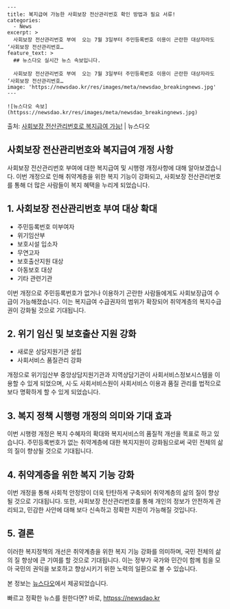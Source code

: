     ---
    title: 복지급여 가능한 사회보장 전산관리번호 확인 방법과 필요 서류!
    categories:
      - News
    excerpt: >
      사회보장 전산관리번호 부여  오는 7월 3일부터 주민등록번호 이용이 곤란한 대상자라도 ‘사회보장 전산관리번호…
    feature_text: >
      ## 뉴스다오 실시간 뉴스 속보입니다.
    
      사회보장 전산관리번호 부여  오는 7월 3일부터 주민등록번호 이용이 곤란한 대상자라도 ‘사회보장 전산관리번호…
    image: 'https://newsdao.kr/res/images/meta/newsdao_breakingnews.jpg'
    ---
    
    ![뉴스다오 속보](httpss://newsdao.kr/res/images/meta/newsdao_breakingnews.jpg)

<p>출처: <a href="httpss://newsdao.kr/4420" rel="dofollow">사회보장 전산관리번호로 복지급여 가능!</a> | 뉴스다오</p>

<h2>사회보장 전산관리번호와 복지급여 개정 사항</h2>

<p data-ke-size="size16">사회보장 전산관리번호 부여에 대한 복지급여 및 시행령 개정사항에 대해 알아보겠습니다. 이번 개정으로 인해 취약계층을 위한 복지 기능이 강화되고, 사회보장 전산관리번호를 통해 더 많은 사람들이 복지 혜택을 누리게 되었습니다.</p>

<h2>1. 사회보장 전산관리번호 부여 대상 확대</h2>
<ul>
    <li>주민등록번호 미부여자</li>
    <li>위기임산부</li>
    <li>보호시설 입소자</li>
    <li>무연고자</li>
    <li>보호출산지원 대상</li>
    <li>아동보호 대상</li>
    <li>기타 관련기관</li>
</ul>
<p data-ke-size="size16">이번 개정으로 주민등록번호가 없거나 이용하기 곤란한 사람들에게도 사회보장급여 수급이 가능해졌습니다. 이는 복지급여 수급권자의 범위가 확장되어 취약계층의 복지수급권이 강화될 것으로 기대됩니다.</p>

<h2>2. 위기 임신 및 보호출산 지원 강화</h2>
<ul>
    <li>새로운 상담지원기관 설립</li>
    <li>사회서비스 품질관리 강화</li>
</ul>
<p data-ke-size="size16">개정으로 위기임산부 중앙상담지원기관과 지역상담기관이 사회서비스정보시스템을 이용할 수 있게 되었으며, 시·도 사회서비스원이 사회서비스 이용과 품질 관리를 법적으로 보다 명확하게 할 수 있게 되었습니다.</p>

<h2>3. 복지 정책 시행령 개정의 의미와 기대 효과</h2>
<p data-ke-size="size16">이번 시행령 개정은 복지 수혜자의 확대와 복지서비스의 품질적 개선을 목표로 하고 있습니다. 주민등록번호가 없는 취약계층에 대한 복지지원이 강화됨으로써 국민 전체의 삶의 질이 향상될 것으로 기대됩니다.</p>

<h2>4. 취약계층을 위한 복지 기능 강화</h2>
<p data-ke-size="size16">이번 개정을 통해 사회적 안정망이 더욱 탄탄하게 구축되어 취약계층의 삶의 질이 향상될 것으로 기대됩니다. 또한, 사회보장 전산관리번호를 통해 개인의 정보가 안전하게 관리되고, 민감한 사안에 대해 보다 신속하고 정확한 지원이 가능해질 것입니다.</p>

<h2>5. 결론</h2>
<p data-ke-size="size16">이러한 복지정책의 개선은 취약계층을 위한 복지 기능 강화를 의미하며, 국민 전체의 삶의 질 향상에 큰 기여를 할 것으로 기대됩니다. 이는 정부가 국가와 민간이 함께 힘을 모아 국민의 권익을 보호하고 향상시키기 위한 노력의 일환으로 볼 수 있습니다.</p>

<p data-ke-size="size16">본 정보는 <a href="httpss://newsdao.kr/4420" target="_blank">뉴스다오</a>에서 제공되었습니다.</p>
  

빠르고 정확한 뉴스를 원한다면? 바로, <a href="httpss://newsdao.kr" rel="dofollow">httpss://newsdao.kr</a>


    